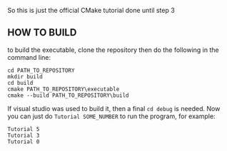 So this is just the official CMake tutorial done until step 3

## HOW TO BUILD
to build the executable, clone the repository then do the following in the command line:
```
cd PATH_TO_REPOSITORY
mkdir build
cd build
cmake PATH_TO_REPOSITORY\executable
cmake --build PATH_TO_REPOSITORY\build
```
If visual studio was used to build it, then a final `cd debug` is needed. 
Now you can just do `Tutorial SOME_NUMBER` to run the program, for example:
```
Tutorial 5
Tutorial 3
Tutorial 0
```
